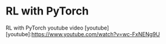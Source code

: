 # RL with PyTorch
RL with PyTorch youtube video [youtube]
[youtube]:https://www.youtube.com/watch?v=wc-FxNENg9U
